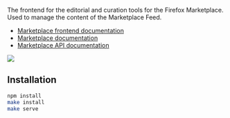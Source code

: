 The frontend for the editorial and curation tools for the Firefox Marketplace.
Used to manage the content of the Marketplace Feed.

- [Marketplace frontend documentation](https://marketplace-frontend.readthedocs.org)
- [Marketplace documentation](https://marketplace.readthedocs.org)
- [Marketplace API documentation](https://firefox-marketplace-api.readthedocs.org)

![](http://imgur.com/80vgRiw.jpg)

## Installation

```bash
npm install
make install
make serve
```
